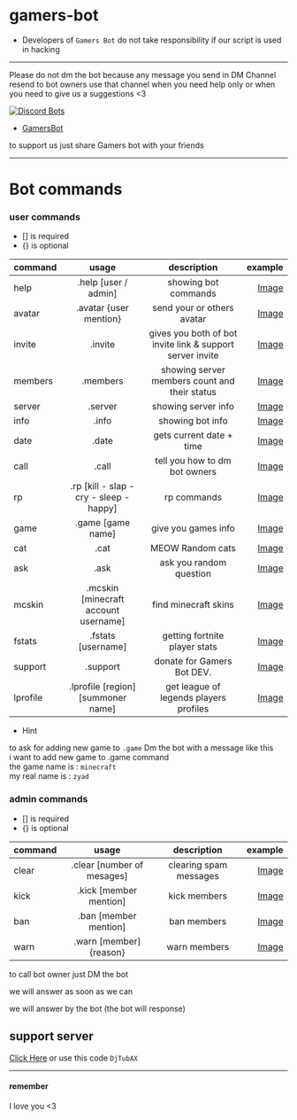 # gamers-bot

- Developers of `Gamers Bot` do not take responsibility if our script is used in hacking
-----------------------------------------------------------------------------------------

Please do not dm the bot because any message you send in DM Channel resend to bot owners
use that channel when you need help only or when you need to give us a suggestions <3

[![Discord Bots](https://discordbots.org/api/widget/427751395123265546.svg)](https://discordbots.org/bot/427751395123265546)

- [GamersBot](https://discordbots.org/bot/427751395123265546)

to support us just share Gamers bot with your friends 

---
# Bot commands

### user commands  
- [] is required   
- {} is optional   

| command       | usage         | description  | example |
| ------------- |:-------------:|:------------:|--------:|
| help      | .help [user / admin] | showing bot commands        | [Image](https://raw.githubusercontent.com/ZezoCraft/gamers-bot/master/exampels/help.png) |
| avatar      | .avatar {user mention} | send your or others avatar | [Image](https://raw.githubusercontent.com/ZezoCraft/gamers-bot/master/exampels/avatar.png) |
| invite | .invite | gives you both of bot invite link & support server invite | [Image](https://raw.githubusercontent.com/ZezoCraft/gamers-bot/master/exampels/invite.png) |
| members | .members | showing server members count and their status | [Image](https://raw.githubusercontent.com/ZezoCraft/gamers-bot/master/exampels/members.png) |
| server | .server | showing server info | [Image](https://raw.githubusercontent.com/ZezoCraft/gamers-bot/master/exampels/server.png) |
| info | .info | showing bot info | [Image](https://raw.githubusercontent.com/ZezoCraft/gamers-bot/master/exampels/info.png) |
| date | .date | gets current date + time | [Image](https://raw.githubusercontent.com/ZezoCraft/gamers-bot/master/exampels/date.png) |
| call | .call | tell you how to dm bot owners | [Image](https://raw.githubusercontent.com/ZezoCraft/gamers-bot/master/exampels/call.png) |
| rp | .rp [kill - slap - cry - sleep - happy]| rp commands | [Image](https://raw.githubusercontent.com/ZezoCraft/gamers-bot/master/exampels/rp.png) |
| game | .game [game name] | give you games info | [Image](https://raw.githubusercontent.com/ZezoCraft/gamers-bot/master/exampels/game.png) |
| cat | .cat | MEOW Random cats | [Image](https://raw.githubusercontent.com/ZezoCraft/gamers-bot/master/exampels/cat.png) |
| ask | .ask | ask you random question | [Image](https://raw.githubusercontent.com/ZezoCraft/gamers-bot/master/exampels/ask.png) |
| mcskin | .mcskin [minecraft account username] | find minecraft skins | [Image](https://raw.githubusercontent.com/ZezoCraft/gamers-bot/master/exampels/mcskin.png) |
| fstats | .fstats [username] | getting fortnite player stats | [Image](https://raw.githubusercontent.com/ZezoCraft/gamers-bot/master/exampels/fstats.png) |
| support | .support | donate for Gamers Bot DEV. | [Image](https://raw.githubusercontent.com/ZezoCraft/gamers-bot/master/exampels/support.png) |
| lprofile | .lprofile [region] [summoner name] | get league of legends players profiles | [Image](https://raw.githubusercontent.com/ZezoCraft/gamers-bot/master/exampels/lprofile.png) |

- Hint

to ask for adding new game to `.game` Dm the bot with a message like this  
i want to add new game to .game command  
the game name is : `minecraft`  
my real name is : `zyad`  
  
    
### admin commands
- [] is required   
- {} is optional   

| command       | usage         | description  | example |
| ------------- |:-------------:|:------------:|--------:|
| clear | .clear [number of mesages] | clearing spam messages | [Image](https://raw.githubusercontent.com/ZezoCraft/gamers-bot/master/exampels/clear.png) |
| kick | .kick [member mention] | kick members | [Image](https://raw.githubusercontent.com/ZezoCraft/gamers-bot/master/exampels/kick.png) |
| ban | .ban [member mention] | ban members | [Image](https://raw.githubusercontent.com/ZezoCraft/gamers-bot/master/exampels/ban.png) |
| warn | .warn [member] {reason} | warn members | [Image](https://raw.githubusercontent.com/ZezoCraft/gamers-bot/master/exampels/warn.png) |


to call bot owner just DM the bot 

we will answer as soon as we can 

we will answer by the bot (the bot will response)

support server 
--
[Click Here](https://discord.gg/DjTubAX)
or use this code `DjTubAX`

---

#### remember

I love you <3

